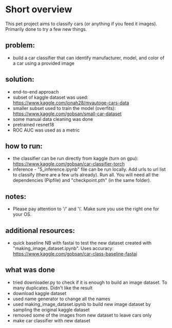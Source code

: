 # Short overview

This pet project aims to classify cars (or anything if you feed it images). Primarily done to try a few new things.

## problem:
- build a car classifier that can identify manufacturer, model, and color of a car using a provided image

## solution:
- end-to-end approach
- subset of kaggle dataset was used: https://www.kaggle.com/jonah28/myautoge-cars-data
- smaller subset used to train the model (overfits): https://www.kaggle.com/gobsan/small-car-dataset
- some manual data cleaning was done
- pretrained resnet18
- ROC AUC was used as a metric

## how to run:
- the classifier can be run directly from kaggle (turn on gpu): https://www.kaggle.com/gobsan/car-classifier-torch
- inference - "5_inference.ipynb" file can be run locally. Add urls to url list to classify (there are a few urls already). Run all. You will need all the dependencies (Pipfile) and "checkpoint.pth" (in the same folder).

## notes:
- Please pay attention to '/' and '\\'. Make sure you use the right one for your OS.

## additional resources:
- quick baseline NB with fastai to test the new dataset created with "making_image_dataset.ipynb". Uses accuracy: https://www.kaggle.com/gobsan/car-class-baseline-fastai

## what was done
- tried downloader.py to check if it is enough to build an image dataset. To many duplicates. Didn't like the result
- download kaggle dataset
- used name generator to change all the names
- used making_image_dataset.ipynb to build new image dataset by sampling the original kaggle dataset
- removed some of the images from new dataset to leave cars only
- make car classifier with new dataset
